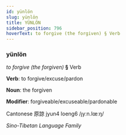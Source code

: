 ```yaml
---
id: yünlön
slug: yünlön
title: YÜNLÖN
sidebar_position: 796
hoverText: to forgive (the forgiven) § Verb
---
```


### yünlön

*to forgive (the forgiven)* **§** Verb

**Verb**: to forgive/excuse/pardon

**Noun**: the forgiven

**Modifier**: forgiveable/excuseable/pardonable

Cantonese 原諒 jyun4 loeng6 /ȷyːn.lœːŋ/

*Sino-Tibetan Language Family*